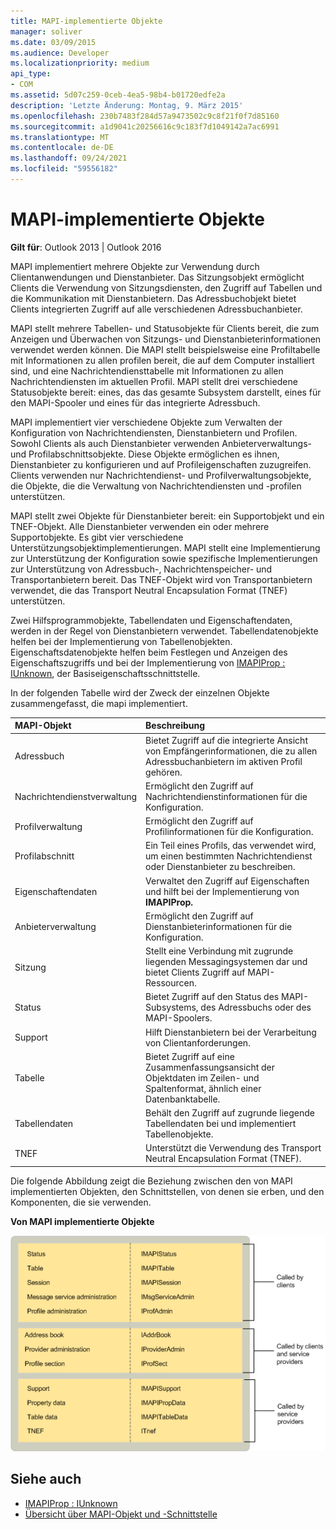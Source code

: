 ```yaml
---
title: MAPI-implementierte Objekte
manager: soliver
ms.date: 03/09/2015
ms.audience: Developer
ms.localizationpriority: medium
api_type:
- COM
ms.assetid: 5d07c259-0ceb-4ea5-98b4-b01720edfe2a
description: 'Letzte Änderung: Montag, 9. März 2015'
ms.openlocfilehash: 230b7483f284d57a9473502c9c8f21f0f7d85160
ms.sourcegitcommit: a1d9041c20256616c9c183f7d1049142a7ac6991
ms.translationtype: MT
ms.contentlocale: de-DE
ms.lasthandoff: 09/24/2021
ms.locfileid: "59556182"
---
```

# <a name="mapi-implemented-objects"></a>MAPI-implementierte Objekte
  
**Gilt für**: Outlook 2013 | Outlook 2016 
  
MAPI implementiert mehrere Objekte zur Verwendung durch Clientanwendungen und Dienstanbieter. Das Sitzungsobjekt ermöglicht Clients die Verwendung von Sitzungsdiensten, den Zugriff auf Tabellen und die Kommunikation mit Dienstanbietern. Das Adressbuchobjekt bietet Clients integrierten Zugriff auf alle verschiedenen Adressbuchanbieter. 
  
MAPI stellt mehrere Tabellen- und Statusobjekte für Clients bereit, die zum Anzeigen und Überwachen von Sitzungs- und Dienstanbieterinformationen verwendet werden können. Die MAPI stellt beispielsweise eine Profiltabelle mit Informationen zu allen profilen bereit, die auf dem Computer installiert sind, und eine Nachrichtendiensttabelle mit Informationen zu allen Nachrichtendiensten im aktuellen Profil. MAPI stellt drei verschiedene Statusobjekte bereit: eines, das das gesamte Subsystem darstellt, eines für den MAPI-Spooler und eines für das integrierte Adressbuch. 
  
MAPI implementiert vier verschiedene Objekte zum Verwalten der Konfiguration von Nachrichtendiensten, Dienstanbietern und Profilen. Sowohl Clients als auch Dienstanbieter verwenden Anbieterverwaltungs- und Profilabschnittsobjekte. Diese Objekte ermöglichen es ihnen, Dienstanbieter zu konfigurieren und auf Profileigenschaften zuzugreifen. Clients verwenden nur Nachrichtendienst- und Profilverwaltungsobjekte, die Objekte, die die Verwaltung von Nachrichtendiensten und -profilen unterstützen. 
  
MAPI stellt zwei Objekte für Dienstanbieter bereit: ein Supportobjekt und ein TNEF-Objekt. Alle Dienstanbieter verwenden ein oder mehrere Supportobjekte. Es gibt vier verschiedene Unterstützungsobjektimplementierungen. MAPI stellt eine Implementierung zur Unterstützung der Konfiguration sowie spezifische Implementierungen zur Unterstützung von Adressbuch-, Nachrichtenspeicher- und Transportanbietern bereit. Das TNEF-Objekt wird von Transportanbietern verwendet, die das Transport Neutral Encapsulation Format (TNEF) unterstützen.
  
Zwei Hilfsprogrammobjekte, Tabellendaten und Eigenschaftendaten, werden in der Regel von Dienstanbietern verwendet. Tabellendatenobjekte helfen bei der Implementierung von Tabellenobjekten. Eigenschaftsdatenobjekte helfen beim Festlegen und Anzeigen des Eigenschaftszugriffs und bei der Implementierung von [IMAPIProp : IUnknown](imapipropiunknown.md), der Basiseigenschaftsschnittstelle. 
  
In der folgenden Tabelle wird der Zweck der einzelnen Objekte zusammengefasst, die mapi implementiert.
  
|**MAPI-Objekt**|**Beschreibung**|
|:-----|:-----|
|Adressbuch  <br/> |Bietet Zugriff auf die integrierte Ansicht von Empfängerinformationen, die zu allen Adressbuchanbietern im aktiven Profil gehören.  <br/> |
|Nachrichtendienstverwaltung  <br/> |Ermöglicht den Zugriff auf Nachrichtendienstinformationen für die Konfiguration.  <br/> |
|Profilverwaltung  <br/> |Ermöglicht den Zugriff auf Profilinformationen für die Konfiguration.  <br/> |
|Profilabschnitt  <br/> |Ein Teil eines Profils, das verwendet wird, um einen bestimmten Nachrichtendienst oder Dienstanbieter zu beschreiben.  <br/> |
|Eigenschaftendaten  <br/> |Verwaltet den Zugriff auf Eigenschaften und hilft bei der Implementierung von **IMAPIProp.**  <br/> |
|Anbieterverwaltung  <br/> |Ermöglicht den Zugriff auf Dienstanbieterinformationen für die Konfiguration.  <br/> |
|Sitzung  <br/> |Stellt eine Verbindung mit zugrunde liegenden Messagingsystemen dar und bietet Clients Zugriff auf MAPI-Ressourcen.  <br/> |
|Status  <br/> |Bietet Zugriff auf den Status des MAPI-Subsystems, des Adressbuchs oder des MAPI-Spoolers.  <br/> |
|Support  <br/> |Hilft Dienstanbietern bei der Verarbeitung von Clientanforderungen.  <br/> |
|Tabelle  <br/> |Bietet Zugriff auf eine Zusammenfassungsansicht der Objektdaten im Zeilen- und Spaltenformat, ähnlich einer Datenbanktabelle.  <br/> |
|Tabellendaten  <br/> |Behält den Zugriff auf zugrunde liegende Tabellendaten bei und implementiert Tabellenobjekte.  <br/> |
|TNEF  <br/> |Unterstützt die Verwendung des Transport Neutral Encapsulation Format (TNEF).  <br/> |
   
Die folgende Abbildung zeigt die Beziehung zwischen den von MAPI implementierten Objekten, den Schnittstellen, von denen sie erben, und den Komponenten, die sie verwenden. 
  
**Von MAPI implementierte Objekte**
  
![Von MAPI implementierte Objekte](media/amapi_68.gif "Von MAPI implementierte Objekte")
  
## <a name="see-also"></a>Siehe auch

- [IMAPIProp : IUnknown](imapipropiunknown.md)
- [Übersicht über MAPI-Objekt und -Schnittstelle](mapi-object-and-interface-overview.md)

